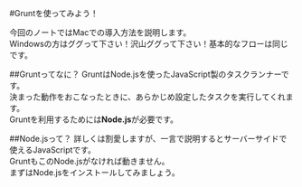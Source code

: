 #Gruntを使ってみよう！  

今回のノートではMacでの導入方法を説明します。  
Windowsの方はググって下さい！沢山ググって下さい！基本的なフローは同じです。

##Gruntってなに？
GruntはNode.jsを使ったJavaScript製のタスクランナーです。  
決まった動作をおこなったときに、あらかじめ設定したタスクを実行してくれます。  
Gruntを利用するためには**Node.js**が必要です。

##Node.jsって？
詳しくは割愛しますが、一言で説明するとサーバーサイドで使えるJavaScriptです。  
GruntもこのNode.jsがなければ動きません。  
まずはNode.jsをインストールしてみましょう。

